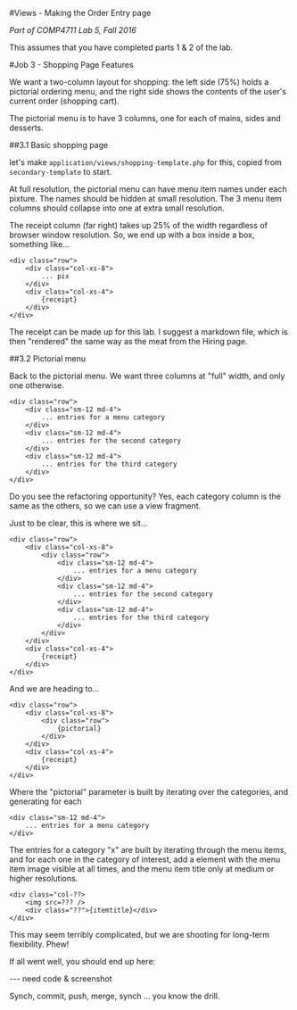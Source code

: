 #Views - Making the Order Entry page

_Part of COMP4711 Lab 5, Fall 2016_

<div class="alert alert-info">
This assumes that you have completed parts 1 & 2 of the lab.
</div>


#Job 3 - Shopping Page Features

We want a two-column layout for shopping: the left side (75%) holds a
pictorial ordering menu, and the right side shows the contents
of the user's current order (shopping cart).

The pictorial menu is to have 3 columns, one for each of mains, 
sides and desserts.

##3.1 Basic shopping page

let's make <code>application/views/shopping-template.php</code>
for this, copied from <code>secondary-template</code> to start.

At full resolution, the pictorial menu can have menu item names under
each pixture. The names should be hidden at small resolution.
The 3 menu item columns should collapse into one at extra
small resolution.

The receipt column (far right) takes up 25% of the width regardless
of browser window resolution. So, we end up with a box inside a box,
something like...

    <div class="row">
        <div class="col-xs-8">
            ... pix
        </div>
        <div class="col-xs-4">
            {receipt}
        </div>
    </div>

The receipt can be made up for this lab. I suggest a markdown file,
which is then "rendered" the same way as the meat from the Hiring page.

##3.2 Pictorial menu

Back to the pictorial menu. We want three columns at "full" width, and only one
otherwise.

    <div class="row">
        <div class="sm-12 md-4">
            ... entries for a menu category
        </div>
        <div class="sm-12 md-4">
            ... entries for the second category
        </div>
        <div class="sm-12 md-4">
            ... entries for the third category
        </div>
    </div>

Do you see the refactoring opportunity? Yes, each category column is
the same as the others, so we can use a view fragment.

Just to be clear, this is where we sit...

    <div class="row">
        <div class="col-xs-8">
            <div class="row">
                <div class="sm-12 md-4">
                    ... entries for a menu category
                </div>
                <div class="sm-12 md-4">
                    ... entries for the second category
                </div>
                <div class="sm-12 md-4">
                    ... entries for the third category
                </div>
            </div>
        </div>
        <div class="col-xs-4">
            {receipt}
        </div>
    </div>

And we are heading to...

    <div class="row">
        <div class="col-xs-8">
            <div class="row">
                {pictorial}
            </div>
        </div>
        <div class="col-xs-4">
            {receipt}
        </div>
    </div>

Where the "pictorial" parameter is built by
iterating over the categories, and generating for each

    <div class="sm-12 md-4">
        ... entries for a menu category
    </div>

The entries for a category "x" are built by iterating through the menu
items, and for each one in the category of interest,
add a element with the menu item image visible at all
times, and the menu item title only at medium or higher resolutions.

    <div class="col-??>
        <img src=??? />
        <div class="??">{itemtitle}</div>
    </div>

This may seem terribly complicated, but we are shooting for long-term flexibility.
Phew!

If all went well, you should end up here:


--- need code & screenshot


<div class="alert alert-info">
Synch, commit, push, merge, synch ... you know the drill.
</div>
